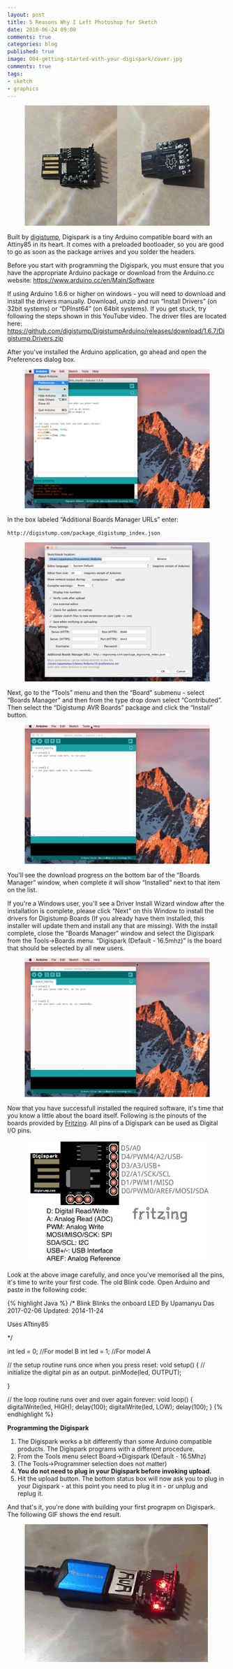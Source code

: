 ```yaml
---
layout: post
title: 5 Reasons Why I Left Photoshop for Sketch
date: 2018-06-24 09:00
comments: true
categories: blog
published: true
image: 004-getting-started-with-your-digispark/cover.jpg
comments: true
tags:
- sketch
- graphics
---
```


<figure>
	<img src="/images/posts/004-getting-started-with-your-digispark/000.jpg" alt="Digispark">
</figure>

Built by <a href="http://digistump.com/" target="_blank">digistump</a>, Digispark is a tiny Arduino compatible board with an Attiny85 in its heart. It comes with a preloaded bootloader, so you are good to go as soon as the package arrives and you solder the headers.

Before you start with programming the Digispark, you must ensure that you have the appropriate Arduino package or download from the Arduino.cc website: https://www.arduino.cc/en/Main/Software

If using Arduino 1.6.6 or higher on windows - you will need to download and install the drivers manually. Download, unzip and run “Install Drivers” (on 32bit systems) or “DPInst64” (on 64bit systems). If you get stuck, try following the steps shown in this YouTube video. The driver files are located here: https://github.com/digistump/DigistumpArduino/releases/download/1.6.7/Digistump.Drivers.zip

After you've installed the Arduino application, go ahead and open the Preferences dialog box.

<figure>
	<img src="/images/posts/004-getting-started-with-your-digispark/001.jpg" alt="Arduino Preferences">
</figure>

In the box labeled “Additional Boards Manager URLs” enter:

<pre><code class="language-html">http://digistump.com/package_digistump_index.json
</code></pre>

<figure>
	<img src="/images/posts/004-getting-started-with-your-digispark/002.jpg" alt="Pasting the URL">
</figure>

Next, go to the “Tools” menu and then the “Board” submenu - select “Boards Manager” and then from the type drop down select “Contributed”. Then select the “Digistump AVR Boards” package and click the “Install” button.

<figure>
	<img src="/images/posts/004-getting-started-with-your-digispark/003.gif" alt="Install AVR Boards Package">
</figure>

You'll see the download progress on the bottom bar of the “Boards Manager” window, when complete it will show “Installed” next to that item on the list.

If you're a Windows user, you'll see a Driver Install Wizard window after the installation is complete, please click “Next” on this Window to install the drivers for Digistump Boards (If you already have them installed, this installer will update them and install any that are missing). With the install complete, close the “Boards Manager” window and select the Digispark from the Tools→Boards menu. “Digispark (Default - 16.5mhz)” is the board that should be selected by all new users.

<figure>
	<img src="/images/posts/004-getting-started-with-your-digispark/004.gif" alt="Select the Board">
</figure>

Now that you have successfull installed the required software, it's time that you know a little about the board itself. Following is the pinouts of the boards provided by <a href="http://fritzing.org/home/" target="_blank">Fritzing</a>. All pins of a Digispark can be used as Digital I/O pins.

<figure>
	<img src="/images/posts/004-getting-started-with-your-digispark/digispark.jpg" alt="Select the Board">
</figure>

Look at the above image carefully, and once you've memorised all the pins, it's time to write your first code. The old Blink code. Open Arduino and paste in the following code:

{% highlight Java %}
/* 
  Blink
  Blinks the onboard LED
  By Upamanyu Das 2017-02-06
  Updated: 2014-11-24
  
  Uses ATtiny85
  
*/

int led = 0; //For model B
int led = 1; //For model A

// the setup routine runs once when you press reset:
void setup() {
  // initialize the digital pin as an output.
  pinMode(led, OUTPUT);

}

// the loop routine runs over and over again forever:
void loop() {
  digitalWrite(led, HIGH);
  delay(100);
  digitalWrite(led, LOW);
  delay(100);
}
{% endhighlight %}

**Programming the Digispark**

1. The Digispark works a bit differently than some Arduino compatible products. The Digispark programs with a different procedure.
1. From the Tools menu select Board→Digispark (Default - 16.5Mhz)
1. (The Tools→Programmer selection does not matter)
1. **You do not need to plug in your Digispark before invoking upload.**
1. Hit the upload button. The bottom status box will now ask you to plug in your Digispark - at this point you need to plug it in - or unplug and replug it.

And that's it, you're done with building your first prograpm on Digispark. The following GIF shows the end result.

<figure>
	<img src="/images/posts/004-getting-started-with-your-digispark/demo.gif" alt="Demo">
</figure>